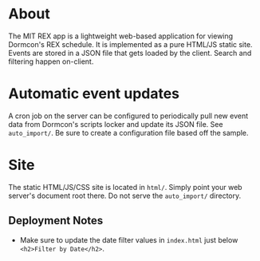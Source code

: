 # About

The MIT REX app is a lightweight web-based application for viewing Dormcon's REX schedule. It is implemented as a pure HTML/JS static site. Events are stored in a JSON file that gets loaded by the client. Search and filtering happen on-client.

# Automatic event updates

A cron job on the server can be configured to periodically pull new event data from Dormcon's scripts locker and update its JSON file. See `auto_import/`. Be sure to create a configuration file based off the sample.

# Site

The static HTML/JS/CSS site is located in `html/`. Simply point your web server's document root there. Do not serve the `auto_import/` directory.

## Deployment Notes

 * Make sure to update the date filter values in `index.html` just below `<h2>Filter by Date</h2>`.
